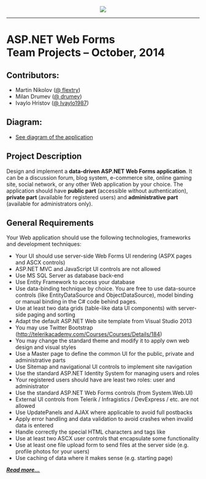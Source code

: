 <p align="center"><a href="http://academy.telerik.com/"><img src="https://raw.github.com/flextry/Telerik-Academy/master/Programming%20with%20C%23/Codes/Other/Telerik.png" /></a></p>

---

# ASP.NET Web Forms <br /> Team Projects – October, 2014

## Contributors:
* Martin Nikolov ([@ flextry](https://github.com/flextry))
* Milan Drumev ([@ drumev](https://github.com/drumev))
* Ivaylo Hristov ([@ Ivaylo1987](https://github.com/Ivaylo1987))

## Diagram:
* [See diagram of the application](https://github.com/Team-Charlotte-Bronte/ASP-NET-Web-Forms-Teamwork-2014/blob/master/Bookie/Readme.md#diagram)

## Project Description

Design and implement a **data-driven ASP.NET Web Forms application**. It can be a discussion forum, blog system, e-commerce site, online gaming site, social network, or any other Web application by your choice.
The application should have **public part** (accessible without authentication), **private part** (available for registered users) and **administrative part** (available for administrators only).


## General Requirements

Your Web application should use the following technologies, frameworks and development techniques:

*	Your UI should use server-side Web Forms UI rendering (ASPX pages and ASCX controls)
  * ASP.NET MVC and JavaScript UI controls are not allowed
*	Use MS SQL Server as database back-end
*	Use Entity Framework to access your database
*	Use data-binding technique by choice. You are free to use data-source controls (like EntityDataSource and ObjectDataSource), model binding or manual binding in the C# code behind pages.
*	Use at least two data grids (table-like data UI components) with server-side paging and sorting
*	Adapt the default ASP.NET Web site template from Visual Studio 2013
  * You may use Twitter Bootstrap (http://telerikacademy.com/Courses/Courses/Details/184)
  * You may change the standard theme and modify it to apply own web design and visual styles
*	Use a Master page to define the common UI for the public, private and administrative parts
*	Use Sitemap and navigational UI controls to implement site navigation
*	Use the standard ASP.NET Identity System for managing users and roles
  * Your registered users should have are least two roles: user and administrator
*	Use the standard ASP.NET Web Forms controls (from System.Web.UI)
  * External UI controls from Telerik / Infragistics / DevExpress / etc. are not allowed
*	Use UpdatePanels and AJAX where applicable to avoid full postbacks
*	Apply error handling and data validation to avoid crashes when invalid data is entered
*	Handle correctly the special HTML characters and tags like <br />
*	Use at least two ASCX user controls that encapsulate some functionality
*	Use at least one file upload form to send files at the server side (e.g. profile photos for your users)
*	Use caching of data where it makes sense (e.g. starting page)

[***Read more...***]()
